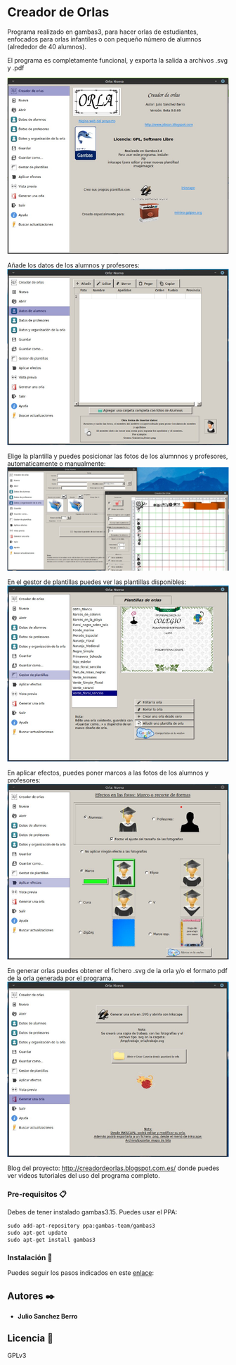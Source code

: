 # Creador de Orlas

Programa realizado en gambas3, para hacer orlas de estudiantes, enfocados para orlas infantiles o con pequeño número de alumnos (alrededor de 40 alumnos).

El programa es completamente funcional, y exporta la salida a archivos .svg y .pdf

![Ejemplo de carga!](00.jpeg "ejemplo uso")

Añade los datos de los alumnos y profesores:
![Ejemplo de carga!](01.jpeg "ejemplo uso")

Elige la plantilla y puedes posicionar las fotos de los alumnnos y profesores, automaticamente o manualmente:
![Ejemplo de carga!](02.jpeg "ejemplo uso")


En el gestor de plantillas puedes ver las plantillas disponibles:
![Ejemplo de carga!](04.jpeg "ejemplo uso")

En aplicar efectos, puedes poner marcos a las fotos de los alumnos y profesores:
![Ejemplo de carga!](055.jpeg "ejemplo uso")

En generar orlas puedes obtener el fichero .svg de la orla y/o el formato pdf de la orla generada por el programa.
![Ejemplo de carga!](03.jpeg "ejemplo uso")

Blog del proyecto: http://creadordeorlas.blogspot.com.es/
donde puedes ver videos tutoriales del uso del programa completo.

### Pre-requisitos 📋

Debes de tener instalado gambas3.15.
Puedes usar el PPA:

```
sudo add-apt-repository ppa:gambas-team/gambas3  
sudo apt-get update
sudo apt-get install gambas3
```

### Instalación 🔧

Puedes seguir los pasos indicados en este [enlace][enlace]:

[enlace]: https://gist.github.com/Nando98/2cd5fc89cb7cfbe9b5fba56220d05307

## Autores ✒️

* **Julio Sanchez Berro** 

## Licencia 📄

GPLv3
